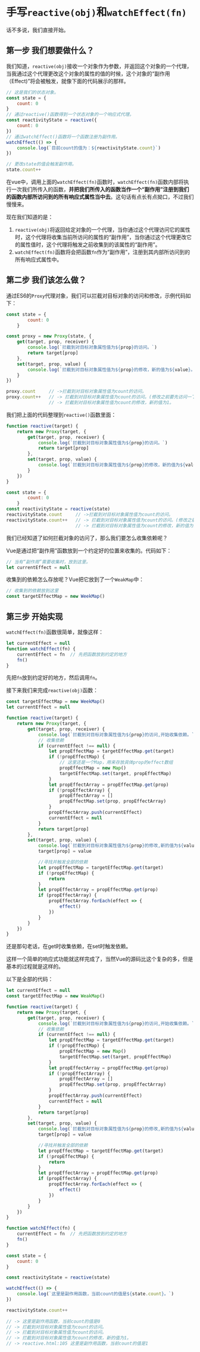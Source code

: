 # 手写`reactive(obj)`和`watchEffect(fn)`
话不多说，我们直接开始。
## 第一步 我们想要做什么？
我们知道，`reactive(obj)`接收一个对象作为参数，并返回这个对象的一个代理，当我通过这个代理更改这个对象的属性的值的时候，这个对象的“副作用（Effect)”将会被触发，就像下面的代码展示的那样。

```js
// 这是我们的状态对象。
const state = {
    count: 0
}
// 通过reactive()函数得到一个状态对象的一个响应式代理。
const reactivityState = reactive({
    count: 0
})
// 通过watchEffect()函数将一个函数注册为副作用。
watchEffect(() => {
    console.log(`目前count的值为：${reactivityState.count}`)
})

// 更改state的值会触发副作用。
state.count++
```

在vue中，调用上面的`watchEffect(fn)`函数时，`watchEffect(fn)`函数内部将执行一次我们所传入的函数，**并把我们所传入的函数当作一个“副作用”注册到我们的函数内部所访问到的所有响应式属性当中去**。这句话有点长有点拗口，不过我们慢慢来。

现在我们知道的是：
1. `reactive(obj)`将返回给定对象的一个代理，当你通过这个代理访问它的属性时，这个代理将收集当前所访问的属性的“副作用”，当你通过这个代理更改它的属性值时，这个代理将触发之前收集到的该属性的“副作用”。
2. `watchEffect(fn)`函数将会把函数`fn`作为“副作用”，注册到其内部所访问到的所有响应式属性中。

## 第二步 我们该怎么做？
通过ES6的`Proxy`代理对象，我们可以拦截对目标对象的访问和修改，示例代码如下：
```js
const state = {
        count: 0
    }

const proxy = new Proxy(state, {
    get(target, prop, receiver) {
        console.log(`拦截到对目标对象属性值为${prop}的访问。`)
        return target[prop]
    },
    set(target, prop, value) {
        console.log(`拦截到对目标对象属性值为${prop}的修改，新的值为${value}。`)
    }
})

proxy.count     // ->拦截到对目标对象属性值为count的访问。
proxy.count++   // -> 拦截到对目标对象属性值为count的访问。(修改之前要先访问一下)
                // -> 拦截到对目标对象属性值为count的修改，新的值为1。
```

我们把上面的代码整理到`reactive()`函数里面：

``` js
function reactive(target) {
    return new Proxy(target, {
        get(target, prop, receiver) {
            console.log(`拦截到对目标对象属性值为${prop}的访问。`)
            return target[prop]
        },
        set(target, prop, value) {
            console.log(`拦截到对目标对象属性值为${prop}的修改，新的值为${value}。`)
        }
    })
}

const state = {
        count: 0
    }
const reactivityState = reactive(state)
reactivityState.count     // ->拦截到对目标对象属性值为count的访问。
reactivityState.count++   // -> 拦截到对目标对象属性值为count的访问。(修改之前要先访问一下)
                          // -> 拦截到对目标对象属性值为count的修改，新的值为1。
```

我们已经知道了如何拦截对象的访问了，那么我们要怎么收集依赖呢？

Vue是通过把“副作用”函数放到一个约定好的位置来收集的。代码如下：

```js
// 当有“副作用”需要收集时，放到这里。
let currentEffect = null
```
收集到的依赖怎么存放呢？Vue把它放到了一个`WeakMap`中：
```js
// 收集到的依赖放到这里
const targetEffectMap = new WeekMap()
```
## 第三步 开始实现

`watchEffect(fn)`函数很简单，就像这样：

``` js
let currentEffect = null
function watchEffect(fn) {
    currentEffect = fn  // 先把函数放到约定的地方
    fn()
}
```

先把`fn`放到约定好的地方，然后调用`fn`。

接下来我们来完成`reactive(obj)`函数：

``` js
const targetEffectMap = new WeekMap()
let currentEffect = null

function reactive(target) {
    return new Proxy(target, {
        get(target, prop, receiver) {
            console.log(`拦截到对目标对象属性值为${prop}的访问,开始收集依赖。`)
            // 收集依赖
            if (currentEffect !== null) {
                let propEffectMap = targetEffectMap.get(target)
                if (!propEffectMap) {
                    // 这里还是一个Map，用来存放具体prop的effect数组
                    propEffectMap = new Map()
                    targetEffectMap.set(target, propEffectMap)
                }
                let propEffectArray = propEffectMap.get(prop)
                if (!propEffectArray) {
                    propEffectArray = []
                    propEffectMap.set(prop, propEffectArray)
                }
                propEffectArray.push(currentEffect)
                currentEffect = null
            }
            return target[prop]
        },
        set(target, prop, value) {
            console.log(`拦截到对目标对象属性值为${prop}的修改,新的值为${value},尝试触发副作用。`)
            target[prop] = value

            //寻找并触发全部的依赖
            let propEffectMap = targetEffectMap.get(target)
            if (!propEffectMap) {
                return
            }
            let propEffectArray = propEffectMap.get(prop)
            if (propEffectArray) {
                propEffectArray.forEach(effect => {
                    effect()
                })
            }
        }
    })
}
```

还是那句老话，在get时收集依赖，在set时触发依赖。

这样一个简单的响应式功能就这样完成了，当然Vue的源码比这个复杂的多，但是基本的过程就是这样的。

以下是全部的代码：

``` js
let currentEffect = null
const targetEffectMap = new WeakMap()

function reactive(target) {
    return new Proxy(target, {
        get(target, prop, receiver) {
            console.log(`拦截到对目标对象属性值为${prop}的访问,开始收集依赖。`)
            // 收集依赖
            if (currentEffect !== null) {
                let propEffectMap = targetEffectMap.get(target)
                if (!propEffectMap) {
                    propEffectMap = new Map()
                    targetEffectMap.set(target, propEffectMap)
                }
                let propEffectArray = propEffectMap.get(prop)
                if (!propEffectArray) {
                    propEffectArray = []
                    propEffectMap.set(prop, propEffectArray)
                }
                propEffectArray.push(currentEffect)
                currentEffect = null
            }
            return target[prop]
        },
        set(target, prop, value) {
            console.log(`拦截到对目标对象属性值为${prop}的修改,新的值为${value},尝试触发副作用`)
            target[prop] = value

            //寻找并触发全部的依赖
            let propEffectMap = targetEffectMap.get(target)
            if (!propEffectMap) {
                return
            }
            let propEffectArray = propEffectMap.get(prop)
            if (propEffectArray) {
                propEffectArray.forEach(effect => {
                    effect()
                })
            }
        }
    })
}

function watchEffect(fn) {
    currentEffect = fn  // 先把函数放到约定的地方
    fn()
}

const state = {
    count: 0
}

const reactivityState = reactive(state)

watchEffect(() => {
    console.log(`这里是副作用函数，当前count的值是${state.count}。`)
})

reactivityState.count++   
                              
// -> 这里是副作用函数，当前count的值是0
// -> 拦截到对目标对象属性值为count的访问。
// -> 拦截到对目标对象属性值为count的访问。
// -> 拦截到对目标对象属性值为count的修改，新的值为1。
// -> reactive.html:105 这里是副作用函数，当前count的值是1
```